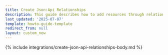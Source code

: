```yaml
---
title: Create Json:Api Relationships
description: This guide describes how to add resources through relationships
last_updated: '2025-07-07'
template: howto-guide-template
redirect_from: null
layout: custom_new
---
```


{% include integrations/create-json-api-relationships-body.md %}
